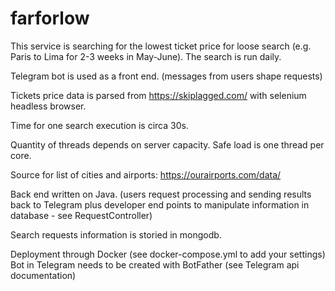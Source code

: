 # farforlow
This service is searching for the lowest ticket price for loose search (e.g. Paris to Lima for 2-3 weeks in May-June).
The search is run daily.

Telegram bot is used as a front end. (messages from users shape requests)

Tickets price data is parsed from https://skiplagged.com/ with selenium headless browser.

Time for one search execution is circa 30s.

Quantity of threads depends on server capacity. Safe load is one thread per core. 

Source for list of cities and airports: https://ourairports.com/data/

Back end written on Java. (users request processing and sending results back to Telegram plus developer end points to manipulate information in database - see RequestController)

Search requests information is storied in mongodb.


Deployment through Docker (see docker-compose.yml to add your settings)
Bot in Telegram needs to be created with BotFather (see Telegram api documentation)
